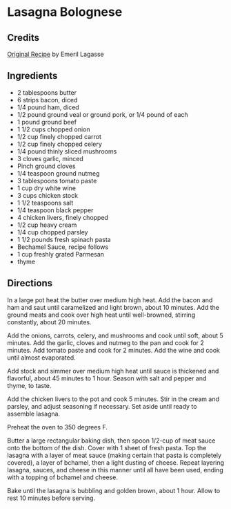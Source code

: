 # Lasagna Bolognese 

<!-- BEGIN content -->

## Credits

[Original Recipe](http://www.foodtv.com/recipes/re-c1/0,1724,16131,00.html "http://www.foodtv.com/recipes/re-c1/0,1724,16131,00.html") by Emeril Lagasse

## Ingredients

- 2 tablespoons butter 
- 6 strips bacon, diced 
- 1/4 pound ham, diced 
- 1/2 pound ground veal or ground pork, or 1/4 pound of each 
- 1 pound ground beef 
- 1 1/2 cups chopped onion 
- 1/2 cup finely chopped carrot 
- 1/2 cup finely chopped celery 
- 1/4 pound thinly sliced mushrooms 
- 3 cloves garlic, minced 
- Pinch ground cloves 
- 1/4 teaspoon ground nutmeg 
- 3 tablespoons tomato paste 
- 1 cup dry white wine 
- 3 cups chicken stock 
- 1 1/2 teaspoons salt 
- 1/4 teaspoon black pepper 
- 4 chicken livers, finely chopped 
- 1/2 cup heavy cream 
- 1/4 cup chopped parsley 
- 1 1/2 pounds fresh spinach pasta 
- Bechamel Sauce, recipe follows 
- 1 cup freshly grated Parmesan 
- thyme

## Directions

In a large pot heat the butter over medium high heat. Add the bacon and ham and saut until caramelized and light brown, about 10 minutes. Add the ground meats and cook over high heat until well-browned, stirring constantly, about 20 minutes.   
  
 Add the onions, carrots, celery, and mushrooms and cook until soft, about 5 minutes. Add the garlic, cloves and nutmeg to the pan and cook for 2 minutes. Add tomato paste and cook for 2 minutes. Add the wine and cook until almost evaporated.   
  
 Add stock and simmer over medium high heat until sauce is thickened and flavorful, about 45 minutes to 1 hour. Season with salt and pepper and thyme, to taste.   
  
 Add the chicken livers to the pot and cook 5 minutes. Stir in the cream and parsley, and adjust seasoning if necessary. Set aside until ready to assemble lasagna.   
  
 Preheat the oven to 350 degrees F.   
  
 Butter a large rectangular baking dish, then spoon 1/2-cup of meat sauce onto the bottom of the dish. Cover with 1 sheet of fresh pasta. Top the lasagna with a layer of meat sauce (making certain that pasta is completely covered), a layer of bchamel, then a light dusting of cheese. Repeat layering lasagna, sauces, and cheese in this manner until all have been used, ending with a topping of bchamel and cheese.   
  
 Bake until the lasagna is bubbling and golden brown, about 1 hour. Allow to rest 10 minutes before serving.

<!-- Saved in parser cache with key mudabon_recipe:pcache:idhash:1311-0!1!0!0!!en!2 and timestamp 20071117180223 --><!-- END content -->

